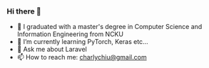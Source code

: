 ### Hi there 👋

- 🔭 I graduated with a master's degree in Computer Science and Information Engineering from NCKU
- 🌱 I’m currently learning PyTorch, Keras etc...
- 💬 Ask me about Laravel
- 📫 How to reach me: charlychiu@gmail.com

<!--
**charlychiu/charlychiu** is a ✨ _special_ ✨ repository because its `README.md` (this file) appears on your GitHub profile.

Here are some ideas to get you started:

- 🔭 I’m currently working on ...
- 🌱 I’m currently learning ...
- 👯 I’m looking to collaborate on ...
- 🤔 I’m looking for help with ...
- 💬 Ask me about ...
- 📫 How to reach me: ...
- 😄 Pronouns: ...
- ⚡ Fun fact: ...
-->
